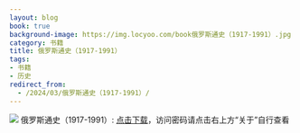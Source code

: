 ```yaml
---
layout: blog
book: true
background-image: https://img.locyoo.com/book俄罗斯通史（1917-1991）.jpg
category: 书籍
title: 俄罗斯通史（1917-1991）
tags:
- 书籍
- 历史
redirect_from:
  - /2024/03/俄罗斯通史（1917-1991）/
---
```

![](https://img.locyoo.com/book俄罗斯通史（1917-1991）.jpg)
俄罗斯通史（1917-1991）: <a name = "ref1" href="https://url18.ctfile.com/f/50983618-1345404580-01ad17?p=3619">点击下载</a>，访问密码请点击右上方“关于”自行查看